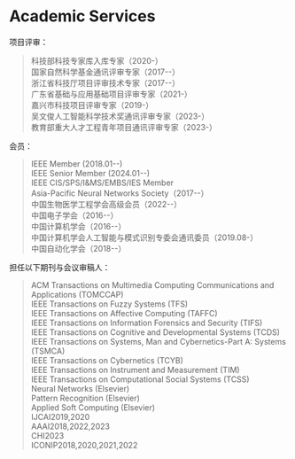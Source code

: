 ---
---

# Academic Services

项目评审：  
> 科技部科技专家库入库专家（2020-）  
> 国家自然科学基金通讯评审专家（2017--）  
> 浙江省科技厅项目评审技术专家（2017--）   
> 广东省基础与应用基础项目评审专家（2021-）  
> 嘉兴市科技项目评审专家（2019-）   
> 吴文俊人工智能科学技术奖通讯评审专家（2023-）   
> 教育部重大人才工程青年项目通讯评审专家（2023-）

会员：  
> IEEE Member (2018.01--)  
> IEEE Senior Member (2024.01--)  
> IEEE CIS/SPS/I&MS/EMBS/IES Member   
> Asia-Pacific Neural Networks Society（2017--）  
> 中国生物医学工程学会高级会员（2022--）  
> 中国电子学会（2016--）  
> 中国计算机学会（2016--）  
> 中国计算机学会人工智能与模式识别专委会通讯委员（2019.08-）  
> 中国自动化学会（2018--）    

担任以下期刊与会议审稿人：  
> ACM Transactions on Multimedia Computing Communications and Applications (TOMCCAP)  
IEEE Transactions on Fuzzy Systems (TFS)   
IEEE Transactions on Affective Computing (TAFFC)   
IEEE Transactions on Information Forensics and Security (TIFS)  
IEEE Transactions on Cognitive and Developmental Systems (TCDS)  
IEEE Transactions on Systems, Man and Cybernetics-Part A: Systems (TSMCA)  
IEEE Transactions on Cybernetics (TCYB)  
IEEE Transactions on Instrument and Measurement (TIM)  
IEEE Transactions on Computational Social Systems (TCSS)  
Neural Networks (Elsevier)  
Pattern Recognition (Elsevier)  
Applied Soft Computing (Elsevier)   
IJCAI2019,2020   
AAAI2018,2022,2023   
CHI2023   
ICONIP2018,2020,2021,2022   
